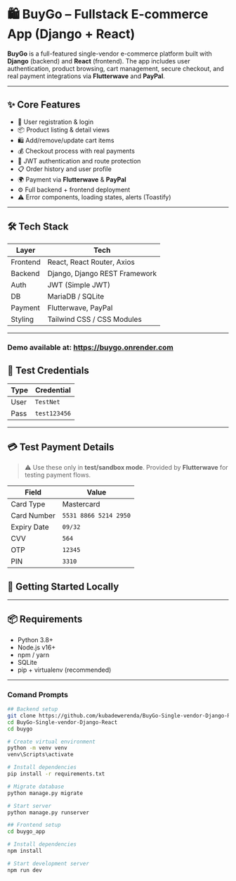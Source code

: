 # 🛍️ BuyGo – Fullstack E-commerce App (Django + React)

**BuyGo** is a full-featured single-vendor e-commerce platform built with **Django** (backend) and **React** (frontend). The app includes user authentication, product browsing, cart management, secure checkout, and real payment integrations via **Flutterwave** and **PayPal**.

---

## ✨ Core Features

- 🧑 User registration & login
- 📦 Product listing & detail views
- 🛍️ Add/remove/update cart items
- 💰 Checkout process with real payments
- 🔐 JWT authentication and route protection
- 📋 Order history and user profile
- 🌍 Payment via **Flutterwave** & **PayPal**
- ⚙️ Full backend + frontend deployment
- ⚠️ Error components, loading states, alerts (Toastify)

---

## 🛠️ Tech Stack

| Layer       | Tech                         |
|-------------|------------------------------|
| Frontend    | React, React Router, Axios   |
| Backend     | Django, Django REST Framework|
| Auth        | JWT (Simple JWT)             |
| DB          | MariaDB / SQLite             |
| Payment     | Flutterwave, PayPal          |
| Styling     | Tailwind CSS / CSS Modules   |


---
### Demo available at: https://buygo.onrender.com
## 🔐 Test Credentials

| Type | Credential   |
|------|--------------|
| User | `TestNet`    |
| Pass | `test123456` |

---

## 💳 Test Payment Details

> ⚠️ Use these only in **test/sandbox mode**. Provided by **Flutterwave** for testing payment flows.

| Field        | Value                 |
|--------------|-----------------------|
| Card Type    | Mastercard            |
| Card Number  | `5531 8866 5214 2950` |
| Expiry Date  | `09/32`               |
| CVV          | `564`                 |
| OTP          | `12345`               |
| PIN          | `3310`                |

## 🚀 Getting Started Locally
---

## 📦 Requirements

- Python 3.8+
- Node.js v16+
- npm / yarn
- SQLite
- pip + virtualenv (recommended)
---

### Comand Prompts

```bash
## Backend setup
git clone https://github.com/kubadewerenda/BuyGo-Single-vendor-Django-React.git
cd BuyGo-Single-vendor-Django-React
cd buygo

# Create virtual environment
python -m venv venv
venv\Scripts\activate

# Install dependencies
pip install -r requirements.txt

# Migrate database
python manage.py migrate

# Start server
python manage.py runserver

## Frontend setup
cd buygo_app

# Install dependencies
npm install

# Start development server
npm run dev


